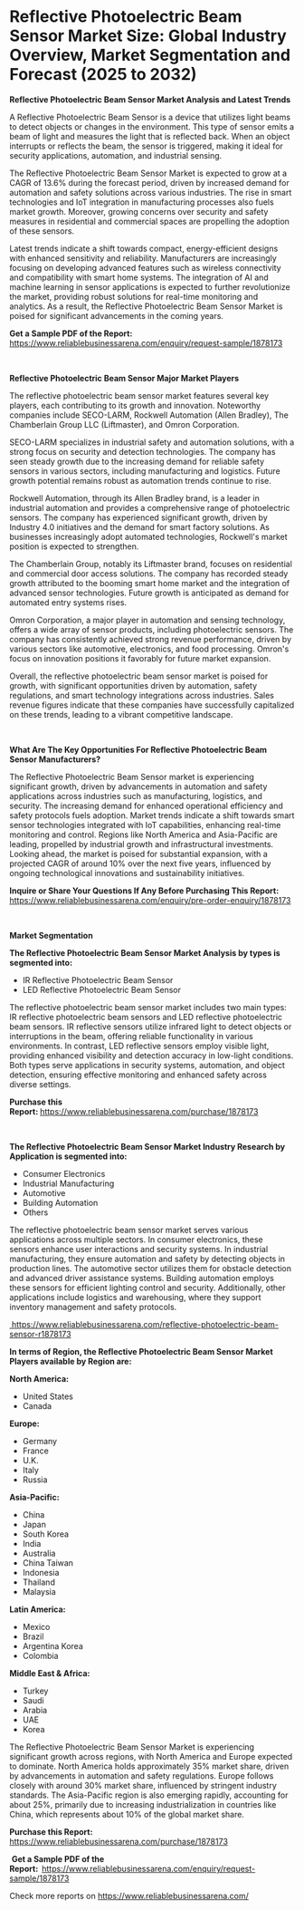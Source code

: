 <p><h1>Reflective Photoelectric Beam Sensor Market Size: Global Industry Overview, Market Segmentation and Forecast (2025 to 2032)</h1></p><p><strong>Reflective Photoelectric Beam Sensor Market Analysis and Latest Trends</strong></p>
<p><p>A Reflective Photoelectric Beam Sensor is a device that utilizes light beams to detect objects or changes in the environment. This type of sensor emits a beam of light and measures the light that is reflected back. When an object interrupts or reflects the beam, the sensor is triggered, making it ideal for security applications, automation, and industrial sensing.</p><p>The Reflective Photoelectric Beam Sensor Market is expected to grow at a CAGR of 13.6% during the forecast period, driven by increased demand for automation and safety solutions across various industries. The rise in smart technologies and IoT integration in manufacturing processes also fuels market growth. Moreover, growing concerns over security and safety measures in residential and commercial spaces are propelling the adoption of these sensors.</p><p>Latest trends indicate a shift towards compact, energy-efficient designs with enhanced sensitivity and reliability. Manufacturers are increasingly focusing on developing advanced features such as wireless connectivity and compatibility with smart home systems. The integration of AI and machine learning in sensor applications is expected to further revolutionize the market, providing robust solutions for real-time monitoring and analytics. As a result, the Reflective Photoelectric Beam Sensor Market is poised for significant advancements in the coming years.</p></p>
<p><strong>Get a Sample PDF of the Report:&nbsp;</strong> <a href="https://www.reliablebusinessarena.com/enquiry/request-sample/1878173?utm_campaign=3191&utm_medium=2&utm_source=Github&utm_content=ia&utm_term=06042025&utm_id=reflective-photoelectric-beam-sensor">https://www.reliablebusinessarena.com/enquiry/request-sample/1878173</a></p>
<p>&nbsp;</p>
<p><strong>Reflective Photoelectric Beam Sensor Major Market Players</strong></p>
<p><p>The reflective photoelectric beam sensor market features several key players, each contributing to its growth and innovation. Noteworthy companies include SECO-LARM, Rockwell Automation (Allen Bradley), The Chamberlain Group LLC (Liftmaster), and Omron Corporation.</p><p>SECO-LARM specializes in industrial safety and automation solutions, with a strong focus on security and detection technologies. The company has seen steady growth due to the increasing demand for reliable safety sensors in various sectors, including manufacturing and logistics. Future growth potential remains robust as automation trends continue to rise.</p><p>Rockwell Automation, through its Allen Bradley brand, is a leader in industrial automation and provides a comprehensive range of photoelectric sensors. The company has experienced significant growth, driven by Industry 4.0 initiatives and the demand for smart factory solutions. As businesses increasingly adopt automated technologies, Rockwell's market position is expected to strengthen.</p><p>The Chamberlain Group, notably its Liftmaster brand, focuses on residential and commercial door access solutions. The company has recorded steady growth attributed to the booming smart home market and the integration of advanced sensor technologies. Future growth is anticipated as demand for automated entry systems rises.</p><p>Omron Corporation, a major player in automation and sensing technology, offers a wide array of sensor products, including photoelectric sensors. The company has consistently achieved strong revenue performance, driven by various sectors like automotive, electronics, and food processing. Omron's focus on innovation positions it favorably for future market expansion.</p><p>Overall, the reflective photoelectric beam sensor market is poised for growth, with significant opportunities driven by automation, safety regulations, and smart technology integrations across industries. Sales revenue figures indicate that these companies have successfully capitalized on these trends, leading to a vibrant competitive landscape.</p></p>
<p>&nbsp;</p>
<p><strong>What Are The Key Opportunities For Reflective Photoelectric Beam Sensor Manufacturers?</strong></p>
<p><p>The Reflective Photoelectric Beam Sensor market is experiencing significant growth, driven by advancements in automation and safety applications across industries such as manufacturing, logistics, and security. The increasing demand for enhanced operational efficiency and safety protocols fuels adoption. Market trends indicate a shift towards smart sensor technologies integrated with IoT capabilities, enhancing real-time monitoring and control. Regions like North America and Asia-Pacific are leading, propelled by industrial growth and infrastructural investments. Looking ahead, the market is poised for substantial expansion, with a projected CAGR of around 10% over the next five years, influenced by ongoing technological innovations and sustainability initiatives.</p></p>
<p><strong>Inquire or Share Your Questions If Any Before Purchasing This Report:</strong> <a href="https://www.reliablebusinessarena.com/enquiry/pre-order-enquiry/1878173?utm_campaign=3191&utm_medium=2&utm_source=Github&utm_content=ia&utm_term=06042025&utm_id=reflective-photoelectric-beam-sensor">https://www.reliablebusinessarena.com/enquiry/pre-order-enquiry/1878173</a></p>
<p>&nbsp;</p>
<p><strong>Market Segmentation</strong></p>
<p><strong>The Reflective Photoelectric Beam Sensor Market Analysis by types is segmented into:</strong></p>
<p><ul><li>IR Reflective Photoelectric Beam Sensor</li><li>LED Reflective Photoelectric Beam Sensor</li></ul></p>
<p><p>The reflective photoelectric beam sensor market includes two main types: IR reflective photoelectric beam sensors and LED reflective photoelectric beam sensors. IR reflective sensors utilize infrared light to detect objects or interruptions in the beam, offering reliable functionality in various environments. In contrast, LED reflective sensors employ visible light, providing enhanced visibility and detection accuracy in low-light conditions. Both types serve applications in security systems, automation, and object detection, ensuring effective monitoring and enhanced safety across diverse settings.</p></p>
<p><strong>Purchase this Report:&nbsp;</strong><a href="https://www.reliablebusinessarena.com/purchase/1878173?utm_campaign=3191&utm_medium=2&utm_source=Github&utm_content=ia&utm_term=06042025&utm_id=reflective-photoelectric-beam-sensor">https://www.reliablebusinessarena.com/purchase/1878173</a></p>
<p>&nbsp;</p>
<p><strong>The Reflective Photoelectric Beam Sensor Market Industry Research by Application is segmented into:</strong></p>
<p><ul><li>Consumer Electronics</li><li>Industrial Manufacturing</li><li>Automotive</li><li>Building Automation</li><li>Others</li></ul></p>
<p><p>The reflective photoelectric beam sensor market serves various applications across multiple sectors. In consumer electronics, these sensors enhance user interactions and security systems. In industrial manufacturing, they ensure automation and safety by detecting objects in production lines. The automotive sector utilizes them for obstacle detection and advanced driver assistance systems. Building automation employs these sensors for efficient lighting control and security. Additionally, other applications include logistics and warehousing, where they support inventory management and safety protocols.</p></p>
<p><a href="https://www.reliablebusinessarena.com/reflective-photoelectric-beam-sensor-r1878173?utm_campaign=3191&utm_medium=2&utm_source=Github&utm_content=ia&utm_term=06042025&utm_id=reflective-photoelectric-beam-sensor">&nbsp;https://www.reliablebusinessarena.com/reflective-photoelectric-beam-sensor-r1878173</a></p>
<p><strong>In terms of Region, the Reflective Photoelectric Beam Sensor Market Players available by Region are:</strong></p>
<p>
    <p> <strong> North America: </strong>
        <ul>
            <li>United States</li>
            <li>Canada</li>
        </ul>
        </p> 
    <p> <strong> Europe: </strong>
        <ul>
            <li>Germany</li>
            <li>France</li>
            <li>U.K.</li>
            <li>Italy</li>
            <li>Russia</li>
        </ul>
        </p> 
    <p> <strong> Asia-Pacific: </strong>
        <ul>
            <li>China</li>
            <li>Japan</li>
            <li>South Korea</li>
            <li>India</li>
            <li>Australia</li>
            <li>China Taiwan</li>
            <li>Indonesia</li>
            <li>Thailand</li>
            <li>Malaysia</li>
        </ul>
        </p> 
    <p> <strong> Latin America: </strong>
        <ul>
            <li>Mexico</li>
            <li>Brazil</li>
            <li>Argentina Korea</li>
            <li>Colombia</li>
        </ul>
        </p> 
    <p> <strong> Middle East & Africa: </strong>
        <ul>
            <li>Turkey</li>
            <li>Saudi</li>
            <li>Arabia</li>
            <li>UAE</li>
            <li>Korea</li>
        </ul>
    </p>
    </p>
<p><p>The Reflective Photoelectric Beam Sensor Market is experiencing significant growth across regions, with North America and Europe expected to dominate. North America holds approximately 35% market share, driven by advancements in automation and safety regulations. Europe follows closely with around 30% market share, influenced by stringent industry standards. The Asia-Pacific region is also emerging rapidly, accounting for about 25%, primarily due to increasing industrialization in countries like China, which represents about 10% of the global market share.</p></p>
<p><strong>Purchase this Report: </strong><a href="https://www.reliablebusinessarena.com/purchase/1878173?utm_campaign=3191&utm_medium=2&utm_source=Github&utm_content=ia&utm_term=06042025&utm_id=reflective-photoelectric-beam-sensor">https://www.reliablebusinessarena.com/purchase/1878173</a></p>
<p>&nbsp;<strong>Get a Sample PDF of the Report:&nbsp;&nbsp;</strong><a href="https://www.reliablebusinessarena.com/enquiry/request-sample/1878173?utm_campaign=3191&utm_medium=2&utm_source=Github&utm_content=ia&utm_term=06042025&utm_id=reflective-photoelectric-beam-sensor">https://www.reliablebusinessarena.com/enquiry/request-sample/1878173</a></p>
<p><strong></strong></p>
<p>Check more reports on <a href="https://www.reliablebusinessarena.com/?utm_campaign=3191&utm_medium=2&utm_source=Github&utm_content=ia&utm_term=06042025&utm_id=reflective-photoelectric-beam-sensor">https://www.reliablebusinessarena.com/</a></p>